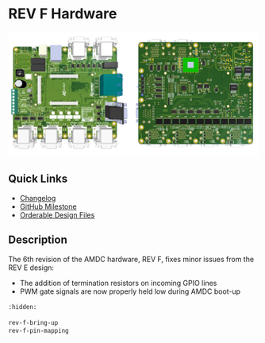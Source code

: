 # REV F Hardware

![](images/amdc-rev-f-cover.png)

## Quick Links

- [Changelog](https://github.com/Severson-Group/AMDC-Hardware/blob/develop/CHANGELOG.md#REV20231005F)
- [GitHub Milestone](https://github.com/Severson-Group/AMDC-Hardware/milestone/8)
- [Orderable Design Files](https://github.com/Severson-Group/AMDC-Hardware/tree/develop/REV20231005F)

## Description

The 6th revision of the AMDC hardware, REV F, fixes minor issues from the REV E design:

- The addition of termination resistors on incoming GPIO lines
- PWM gate signals are now properly held low during AMDC boot-up

```{toctree}
:hidden:

rev-f-bring-up
rev-f-pin-mapping
```